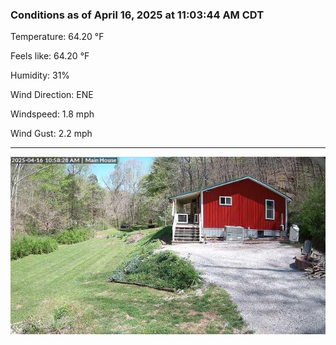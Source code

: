 ### Conditions as of April 16, 2025 at 11:03:44 AM CDT 

Temperature: 64.20 &deg;F

Feels like: 64.20 &deg;F

Humidity: 31%

Wind Direction: ENE

Windspeed: 1.8 mph

Wind Gust: 2.2 mph

---

<img src="./images/latest.jpeg"/>

